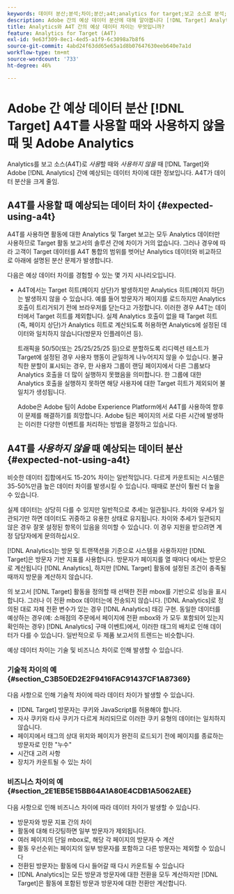 ```yaml
---
keywords: 데이터 분산;분석;차이;분산;a4t;analytics for target;보고 소스로 분석;불일치;일치하지 않음
description: Adobe 간의 예상 데이터 분산에 대해 알아봅니다 [!DNL Target] Analytics를 사용하지 않는 경우 및 Analytics [!DNL Target] (A4T) - 데이터 분산을 모두 제거합니다.
title: Analytics와 A4T 간의 예상 데이터 차이는 무엇입니까?
feature: Analytics for Target (A4T)
exl-id: 9e63f309-8ec1-4ed5-a1f9-6c3098a7b8f6
source-git-commit: 4abd24f63dd65e65a1d8b07647630eeb640e7a1d
workflow-type: tm+mt
source-wordcount: '733'
ht-degree: 46%

---
```


# Adobe 간 예상 데이터 분산 [!DNL Target] A4T를 사용할 때와 사용하지 않을 때 및 Adobe Analytics

Analytics를 보고 소스(A4T)로 *사용*&#x200B;할 때와 *사용하지 않을* 때 [!DNL Target]와 Adobe [!DNL Analytics] 간에 예상되는 데이터 차이에 대한 정보입니다. A4T가 데이터 분산을 크게 줄임.

## A4T를 사용할 때 예상되는 데이터 차이 {#expected-using-a4t}

A4T를 사용하면 활동에 대한 Analytics 및 Target 보고는 모두 Analytics 데이터만 사용하므로 Target 활동 보고서의 솔루션 간에 차이가 거의 없습니다. 그러나 경우에 따라 고객이 Target 데이터를 A4T 통합의 범위를 벗어난 Analytics 데이터와 비교하므로 아래에 설명된 분산 문제가 발생합니다.

다음은 예상 데이터 차이를 경험할 수 있는 몇 가지 시나리오입니다.

* A4T에서는 Target 히트(페이지 상단)가 발생하지만 Analytics 히트(페이지 하단)는 발생하지 않을 수 있습니다. 예를 들어 방문자가 페이지를 로드하지만 Analytics 호출이 트리거되기 전에 브라우저를 닫는다고 가정합니다. 이러한 경우 A4T는 데이터에서 Target 히트를 제외합니다. 실제 Analytics 호출이 없을 때 Target 히트(즉, 페이지 상단)가 Analytics 히트로 계산되도록 허용하면 Analytics에 설정된 데이터와 일치하지 않습니다(방문자 인플레이션 등).

   트래픽을 50/50(또는 25/25/25/25 등)으로 분할하도록 리디렉션 테스트가 Target에 설정된 경우 사용자 행동이 균일하게 나누어지지 않을 수 있습니다. 불규칙한 분할이 표시되는 경우, 한 사용자 그룹이 랜딩 페이지에서 다른 그룹보다 Analytics 호출을 더 많이 실행하지 못했음을 의미합니다. 한 그룹에 대한 Analytics 호출을 실행하지 못하면 해당 사용자에 대한 Target 히트가 제외되어 불일치가 생성됩니다.

   Adobe은 Adobe 팀이 Adobe Experience Platform에서 A4T를 사용하여 향후 이 문제를 해결하기를 희망합니다. Adobe 팀은 페이지의 서로 다른 시간에 발생하는 이러한 다양한 이벤트를 처리하는 방법을 결정하고 있습니다.

## A4T를 *사용하지 않을* 때 예상되는 데이터 분산 {#expected-not-using-a4t}

비슷한 데이터 집합에서도 15-20% 차이는 일반적입니다. 다르게 카운트되는 시스템은 35-50%만큼 높은 데이터 차이를 발생시킬 수 있습니다. 때때로 분산이 훨씬 더 높을 수 있습니다.

실제 데이터는 상당히 다를 수 있지만 일반적으로 추세는 일관됩니다. 차이와 우세가 일관되기만 하면 데이터도 귀중하고 유용한 상태로 유지됩니다. 차이와 추세가 일관되지 않은 경우 잘못 설정된 항목이 있음을 의미할 수 있습니다. 이 경우 지원을 받으려면 계정 담당자에게 문의하십시오.

[!DNL Analytics]는 방문 및 트랜잭션을 기준으로 시스템을 사용하지만 [!DNL Target]은 방문자 기반 지표를 사용합니다. 방문자가 페이지를 열 때마다 에서는 방문으로 계산됩니다 [!DNL Analytics], 하지만 [!DNL Target] 활동에 설정된 조건이 충족될 때까지 방문을 계산하지 않습니다.

의 보고서 [!DNL Target] 활동을 정의할 때 선택한 전환 mbox를 기반으로 성능을 표시합니다. 그러나 이 전환 mbox 데이터는에 전송되지 않습니다. [!DNL Analytics]로 정의된 대로 자체 전환 변수가 있는 경우 [!DNL Analytics] 태깅 구현. 동일한 데이터를 예상하는 경우(예: 소매점의 주문에서 페이지에 전환 mbox와 가 모두 포함되어 있는지 확인하는 경우) [!DNL Analytics] 구매 이벤트)에서, 이러한 태그의 배치로 인해 데이터가 다를 수 있습니다. 일반적으로 두 제품 보고서의 트렌드는 비슷합니다.

예상 데이터 차이는 기술 및 비즈니스 차이로 인해 발생할 수 있습니다.

### 기술적 차이의 예 {#section_C3B50ED2E2F9416FAC91437CF1A87369}

다음 사항으로 인해 기술적 차이에 따라 데이터 차이가 발생할 수 있습니다.

* [!DNL Target] 방문자는 쿠키와 JavaScript를 허용해야 합니다.
* 자사 쿠키와 타사 쿠키가 다르게 처리되므로 이러한 쿠키 유형의 데이터는 일치하지 않습니다.
* 페이지에서 태그의 상대 위치와 페이지가 완전히 로드되기 전에 페이지를 종료하는 방문자로 인한 &quot;누수&quot;
* 시간대 고려 사항
* 장치가 카운트될 수 있는 차이

### 비즈니스 차이의 예 {#section_2E1EB5E15BB64A1A80E4CDB1A5062AEE}

다음 사항으로 인해 비즈니스 차이에 따라 데이터 차이가 발생할 수 있습니다.

* 방문자와 방문 지표 간의 차이
* 활동에 대해 타깃팅하면 일부 방문자가 제외됩니다.
* 여러 페이지의 단일 mbox로, 해당 각 페이지의 방문자 수 계산
* 활동 우선순위는 페이지의 일부 방문자를 포함하고 다른 방문자는 제외할 수 있습니다
* 전환된 방문자는 활동에 다시 들어갈 때 다시 카운트될 수 있습니다
* [!DNL Analytics]는 모든 방문과 방문자에 대한 전환을 모두 계산하지만 [!DNL Target]은 활동에 포함된 방문과 방문자에 대한 전환만 계산합니다.

